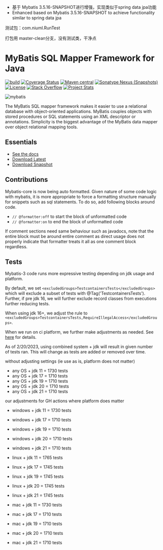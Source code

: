 

- 基于 Mybatis 3.5.16-SNAPSHOT进行增强，实现类似于spring data jpa功能
- Enhanced based on Mybatis 3.5.16-SNAPSHOT to achieve functionality similar to spring data jpa


测试包：com.niuml.RunTest

打包用 master-clean分支，没有测试类，干净点


MyBatis SQL Mapper Framework for Java
=====================================

[![build](https://github.com/mybatis/mybatis-3/workflows/Java%20CI/badge.svg)](https://github.com/mybatis/mybatis-3/actions?query=workflow%3A%22Java+CI%22)
[![Coverage Status](https://coveralls.io/repos/mybatis/mybatis-3/badge.svg?branch=master&service=github)](https://coveralls.io/github/mybatis/mybatis-3?branch=master)
[![Maven central](https://maven-badges.herokuapp.com/maven-central/org.mybatis/mybatis/badge.svg)](https://maven-badges.herokuapp.com/maven-central/org.mybatis/mybatis)
[![Sonatype Nexus (Snapshots)](https://img.shields.io/nexus/s/https/oss.sonatype.org/org.mybatis/mybatis.svg)](https://oss.sonatype.org/content/repositories/snapshots/org/mybatis/mybatis/)
[![License](https://img.shields.io/:license-apache-brightgreen.svg)](https://www.apache.org/licenses/LICENSE-2.0.html)
[![Stack Overflow](https://img.shields.io/:stack%20overflow-mybatis-brightgreen.svg)](https://stackoverflow.com/questions/tagged/mybatis)
[![Project Stats](https://www.openhub.net/p/mybatis/widgets/project_thin_badge.gif)](https://www.openhub.net/p/mybatis)

![mybatis](https://mybatis.org/images/mybatis-logo.png)

The MyBatis SQL mapper framework makes it easier to use a relational database with object-oriented applications.
MyBatis couples objects with stored procedures or SQL statements using an XML descriptor or annotations.
Simplicity is the biggest advantage of the MyBatis data mapper over object relational mapping tools.

Essentials
----------

* [See the docs](https://mybatis.org/mybatis-3)
* [Download Latest](https://github.com/mybatis/mybatis-3/releases)
* [Download Snapshot](https://oss.sonatype.org/content/repositories/snapshots/org/mybatis/mybatis/)

Contributions
-------------

Mybatis-core is now being auto formatted.  Given nature of some code logic with mybatis, it is more appropriate to force a formatting structure manually for snippets such as sql statements.  To do so, add following blocks around code.

- ```// @formatter:off``` to start the block of unformatted code
- ```// @formatter:on``` to end the block of unformatted code

If comment sections need same behaviour such as javadocs, note that the entire block must be around entire comment as direct usage does not properly indicate that formatter treats it all as one comment block regardless.

Tests
-----

Mybatis-3 code runs more expressive testing depending on jdk usage and platform.

By default, we set ```<excludedGroups>TestcontainersTests</excludedGroups>``` which will exclude a subset of tests with @Tag('TestcontainersTests').  Further, if pre jdk 16, we will further exclude record classes from executions further reducing tests.

When using jdk 16+, we adjust the rule to ```<excludedGroups>TestcontainersTests,RequireIllegalAccess</excludedGroups>```.

When we run on ci platform, we further make adjustments as needed.  See [here](.github/workflows/ci.yaml) for details.

As of 2/20/2023, using combined system + jdk will result in given number of tests ran.  This will change as tests are added or removed over time.

without adjusting settings (ie use as is, platform does not matter)

- any OS + jdk 11 = 1730 tests
- any OS + jdk 17 = 1710 tests
- any OS + jdk 19 = 1710 tests
- any OS + jdk 20 = 1710 tests
- any OS + jdk 21 = 1710 tests

our adjustments for GH actions where platform does matter

- windows + jdk 11 = 1730 tests
- windows + jdk 17 = 1710 tests
- windows + jdk 19 = 1710 tests
- windows + jdk 20 = 1710 tests
- windows + jdk 21 = 1710 tests

- linux + jdk 11 = 1765 tests
- linux + jdk 17 = 1745 tests
- linux + jdk 19 = 1745 tests
- linux + jdk 20 = 1745 tests
- linux + jdk 21 = 1745 tests

- mac + jdk 11 = 1730 tests
- mac + jdk 17 = 1710 tests
- mac + jdk 19 = 1710 tests
- mac + jdk 20 = 1710 tests
- mac + jdk 21 = 1710 tests
